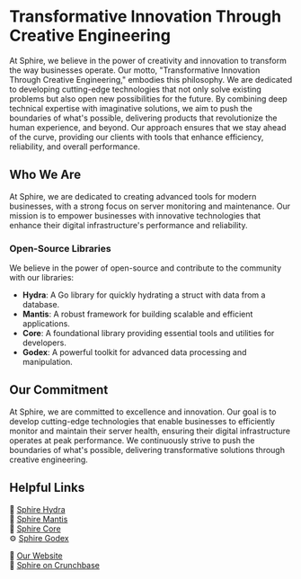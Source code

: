 # Transformative Innovation Through Creative Engineering

At Sphire, we believe in the power of creativity and innovation to transform the way businesses operate. Our motto, "Transformative Innovation Through Creative Engineering," embodies this philosophy. We are dedicated to developing cutting-edge technologies that not only solve existing problems but also open new possibilities for the future. By combining deep technical expertise with imaginative solutions, we aim to push the boundaries of what's possible, delivering products that revolutionize the human experience, and beyond. Our approach ensures that we stay ahead of the curve, providing our clients with tools that enhance efficiency, reliability, and overall performance.

## Who We Are

At Sphire, we are dedicated to creating advanced tools for modern businesses, with a strong focus on server monitoring and maintenance. Our mission is to empower businesses with innovative technologies that enhance their digital infrastructure's performance and reliability.

### Open-Source Libraries

We believe in the power of open-source and contribute to the community with our libraries:

- **Hydra**: A Go library for quickly hydrating a struct with data from a database.
- **Mantis**: A robust framework for building scalable and efficient applications.
- **Core**: A foundational library providing essential tools and utilities for developers.
- **Godex**: A powerful toolkit for advanced data processing and manipulation.

## Our Commitment

At Sphire, we are committed to excellence and innovation. Our goal is to develop cutting-edge technologies that enable businesses to efficiently monitor and maintain their server health, ensuring their digital infrastructure operates at peak performance. We continuously strive to push the boundaries of what's possible, delivering transformative solutions through creative engineering.

## Helpful Links

🐙 [Sphire Hydra](https://github.com/sphireinc/Hydra) <br>
🐜 [Sphire Mantis](https://github.com/sphireinc/Mantis) <br>
🔧 [Sphire Core](https://github.com/sphireinc/Core)  <br>
⚙️ [Sphire Godex](https://github.com/sphireinc/Godex) <br>

🔗 [Our Website](https://sphire.co) <br>
🔗 [Sphire on Crunchbase](https://www.crunchbase.com/organization/sphire) <br>




 
